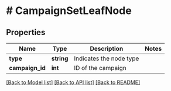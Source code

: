 # # CampaignSetLeafNode

## Properties

Name | Type | Description | Notes
------------ | ------------- | ------------- | -------------
**type** | **string** | Indicates the node type | 
**campaign_id** | **int** | ID of the campaign | 

[[Back to Model list]](../../README.md#documentation-for-models) [[Back to API list]](../../README.md#documentation-for-api-endpoints) [[Back to README]](../../README.md)


